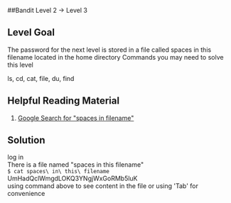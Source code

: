 ##Bandit Level 2 -> Level 3

## Level Goal

The password for the next level is stored in a file called spaces in this filename located in the home directory
Commands you may need to solve this level

ls, cd, cat, file, du, find

## Helpful Reading Material

1. [Google Search for "spaces in filename"](https://www.google.com/search?q=spaces+in+filename)

## Solution

log in  
There is a file named "spaces in this filename"  
`$ cat spaces\ in\ this\ filename`
UmHadQclWmgdLOKQ3YNgjWxGoRMb5luK  
using command above to see content in the file or using 'Tab' for convenience


